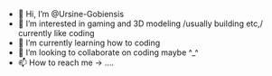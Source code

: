 - 👋 Hi, I’m @Ursine-Gobiensis
- 👀 I’m interested in gaming and 3D modeling /usually building etc,/ currently like coding
- 🌱 I’m currently learning how to coding
- 💞️ I’m looking to collaborate on coding maybe ^_^
- 📫 How to reach me -> ....

<!---
Ursine-Gobiensis/Ursine-Gobiensis is a ✨ special ✨ repository because its `README.md` (this file) appears on your GitHub profile.
You can click the Preview link to take a look at your changes.
--->
